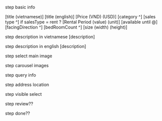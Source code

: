 step basic info

[title (vietnamese)]
[title (english)]
[Price (VND) (USD)]
[category ^] [sales type ^] if salesType = rent ? [Rental Period (value) (unit)]
[available until @]
[facingDirection ^]
[bedRoomCount ^]
[size (width) (height)]

step description in vietnamese
[description]

step description in english
[description]

step select main image

step carousel images

step query info

step address location

step visible select

step review??

step done??